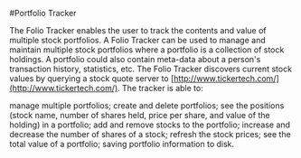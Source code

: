 #Portfolio Tracker



The Folio Tracker enables the user to track the contents and value of multiple stock portfolios. A Folio Tracker can be used to manage and maintain multiple stock portfolios where a portfolio is a collection of stock holdings. A portfolio could also contain meta-data about a person's transaction history, statistics, etc. The Folio Tracker discovers current stock values by querying a stock quote server to [http://www.tickertech.com/](http://www.tickertech.com/). The tracker is able to:

  manage multiple portfolios;
  create and delete portfolios;
  see the positions (stock name, number of shares held, price per share, and value of the holding) in a portfolio;
  add and remove stocks to the portfolio;
  increase and decrease the number of shares of a stock;
  refresh the stock prices;
  see the total value of a portfolio;
  saving portfolio information to disk.

